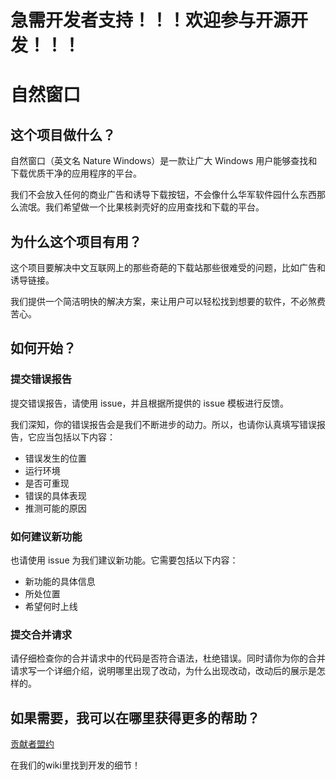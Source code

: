 # **急需开发者支持！！！欢迎参与开源开发！！！**

# 自然窗口

## 这个项目做什么？

自然窗口（英文名 Nature Windows）是一款让广大 Windows 用户能够查找和下载优质干净的应用程序的平台。

我们不会放入任何的商业广告和诱导下载按钮，不会像什么华军软件园什么东西那么流氓。我们希望做一个比果核剥壳好的应用查找和下载的平台。

## 为什么这个项目有用？

这个项目要解决中文互联网上的那些奇葩的下载站那些很难受的问题，比如广告和诱导链接。

我们提供一个简洁明快的解决方案，来让用户可以轻松找到想要的软件，不必煞费苦心。

## 如何开始？

### 提交错误报告

提交错误报告，请使用 issue，并且根据所提供的 issue 模板进行反馈。

我们深知，你的错误报告会是我们不断进步的动力。所以，也请你认真填写错误报告，它应当包括以下内容：

- 错误发生的位置
- 运行环境
- 是否可重现
- 错误的具体表现
- 推测可能的原因

### 如何建议新功能

也请使用 issue 为我们建议新功能。它需要包括以下内容：

- 新功能的具体信息
- 所处位置
- 希望何时上线

### 提交合并请求

请仔细检查你的合并请求中的代码是否符合语法，杜绝错误。同时请你为你的合并请求写一个详细介绍，说明哪里出现了改动，为什么出现改动，改动后的展示是怎样的。

## 如果需要，我可以在哪里获得更多的帮助？

[贡献者盟约](https://www.contributor-covenant.org/zh-cn/version/1/4/code-of-conduct/code_of_conduct.md)

在我们的wiki里找到开发的细节！
